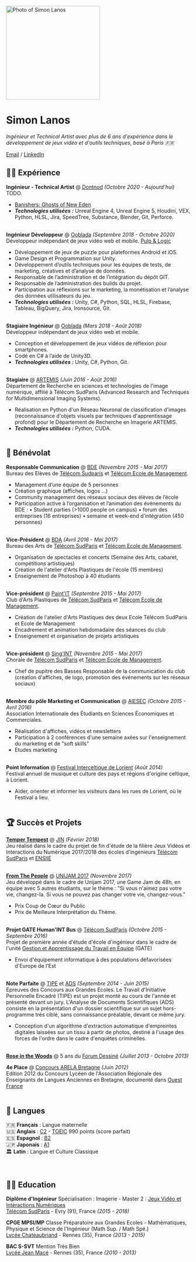 <img src="https://media.licdn.com/dms/image/v2/D4E03AQE1RA4J1XBvkg/profile-displayphoto-shrink_800_800/profile-displayphoto-shrink_800_800/0/1699361965452?e=1735776000&v=beta&t=8OPpZGKyEr-3fdbKaZ-2Ejyk496bMsPF0NvCYj3dep0" alt="Photo of Simon Lanos" style="height: 256px; width:256px;"/><br>
# Simon Lanos

_Ingénieur et Technical Artist avec plus de 6 ans d'expérience dans le développement de jeux vidéo et d'outils techniques, basé à Paris 🇫🇷_ <br>

[Email](mailto:simon.lanoslt@gmail.com) / [LinkedIn](https://www.linkedin.com/in/simonlanos/)

## 👨‍💻 Expérience

**Ingénieur - Technical Artist** @ [Dontnod](https://dont-nod.com/fr/) _(Octobre 2020 - Aujourd'hui)_ <br>
TODO.
  - [Banishers: Ghosts of New Eden](https://store.steampowered.com/app/1493640/Banishers_Ghosts_of_New_Eden/)
  - **_Technologies utilisées :_** Unreal Engine 4, Unreal Engine 5, Houdini, VEX, Python, HLSL, Jira, SpeedTree, Substance, Blender, Git, Perforce.
<br><br>

**Ingénieur Développeur** @ [Ooblada](https://www.ooblada.net/) _(Septembre 2018 - Octobre 2020)_ <br>
Développeur indépendant de jeux vidéo web et mobile. [Pulp & Logic](https://www.facebook.com/food.space.logic/)
  - Développement de jeux de puzzle pour plateformes Android et iOS.
  - Game Design et Programmation sur Unity.
  - Développement d’outils techniques pour les équipes de tests, de marketing, créatives et d’analyse de données.
  - Responsable de l’administration et de l’intégration du dépôt GIT.
  - Responsable de l’administration des builds du projet.
  - Participation aux réflexions sur le marketing, la monétisation et l’analyse des données utilisateurs du jeu.
  - **_Technologies utilisées :_** Unity, C#, Python, SQL, HLSL, Firebase, Tableau, BigQuery, Jira, Ironsource, Git.
<br><br>

**Stagiaire Ingénieur** @ [Ooblada](https://todo.org/) _(Mars 2018 - Août 2018)_ <br>
Développeur indépendant de jeux vidéo web et mobile.
  - Conception et développement de jeux vidéos de réflexion pour smartphones.
  - Codé en C# à l’aide de Unity3D.
  - **_Technologies utilisées :_** Unity, C#, Python, Git.
<br><br>

**Stagiaire** @ [ARTEMIS](https://artemis.telecom-sudparis.eu/) _(Juin 2016 - Août 2016)_ <br>
Département de Recherche en sciences et technologies de l'image numérique, affilié à Télécom SudParis (Advanced Research and Techniques for Multidimensional Imaging Systems).
  - Réalisation en Python d'un Réseau Neuronal de classification d'images (reconnaissance d'objets visuels par techniques d'apprentissage profond) pour le Département de Recherche en Imagerie ARTEMIS.
  - **_Technologies utilisées :_** Python, CUDA.
    <br><br>
  

## 📌 Bénévolat

**Responsable Communication** @ [BDE](https://bde-imtbs-tsp.fr/) _(Novembre 2015 - Mai 2017)_<br>
Bureau des Elèves de [Télécom Sudparis](https://www.telecom-sudparis.eu/) et [Télécom Ecole de Management](https://imt-bs.eu/).
  - Management d’une équipe de 5 personnes
 - Création graphique (affiches, logos ...)
 - Community management des réseaux sociaux des élèves de l’école
 - Participation active à l’organisation et l’animation des événements du BDE :
 • Student parties (>1000 people on campus)
 • forum des entreprises (16 entreprises)
 • semaine et week-end d'intégration (450 personnes)
  <br><br>

**Vice-Président** @ [BDA](https://bda-imtbs-tsp.fr/) _(Avril 2016 - Mai 2017)_ <br>
Bureau des Arts de [Télécom SudParis](https://www.telecom-sudparis.eu/) et [Télécom Ecole de Management](https://imt-bs.eu/).
  - Organisation de spectacles et concerts (Semaine des Arts, cabaret, compétitions artistiques)
- Création de l'atelier d'Arts Plastiques de l'école (15 membres)
- Enseignement de Photoshop à 40 étudiants
  <br><br>

**Vice-président** @ [Paint'IT](https://bda-imtbs-tsp.fr/clubs/paintit) _(Septembre 2015 - Mai 2017)_<br>
Club d'Arts Plastiques de [Télécom SudParis](https://www.telecom-sudparis.eu/) et [Télécom Ecole de Management](https://imt-bs.eu/).
  - Création de l'atelier d'Arts Plastiques des deux Ecole Télécom SudParis et Ecole de Management
- Encadrement et animation hebdomadaire des séances du club
- Enseignement et organisation de projets artistiques
  <br><br>

**Vice-président** @ [Sing'INT](https://bda-imtbs-tsp.fr/clubs/singint) _(Novembre 2015 - Mai 2017)_<br>
Chorale de [Télécom SudParis](https://www.telecom-sudparis.eu/) et [Télécom Ecole de Management](https://imt-bs.eu/).
  - Chef de pupitre des Basses
Responsable de la communication du club (création d'affiches, de logo, promotion des événements sur les réseaux sociaux)
  <br><br>

**Membre du pôle Marketing et Communication** @ [AIESEC](https://aiesec.org/) _(Octobre 2015 - Avril 2016)_<br>
Association Internationale des Étudiants en Sciences Économiques et Commerciales.
  - Réalisation d'affiches, vidéos et newsletters
- Participation à 2 conférences d'une semaine axées sur l'enseignement du marketing et de "soft skills"
- Etudes marketing
  <br><br>

**Point Information** @ [Festival Interceltique de Lorient](https://www.festival-interceltique.bzh/) _(Août 2014)_<br>
Festival annuel de musique et culture des pays et régions d'origine celtique, à Lorient.
  - Aider, orienter et informer les visiteurs dans les rues de Lorient, où le Festival a lieu.
  <br><br>
  
  
## 🏆 Succès et Projets

**[Temper Tempest](https://kalonsall.itch.io/temper-tempest)** @ [JIN](https://jin.telecom-sudparis.eu/) _(Février 2018)_ <br>
Jeu réalisé dans le cadre du projet de fin d'étude de la filière Jeux Vidéos et Interactions du Numérique 2017/2018 des écoles d'ingénieurs [Télécom SudParis](https://www.telecom-sudparis.eu//) et [ENSIIE](https://www.ensiie.fr/)
<br><br>

**[From The People](https://kalonsall.itch.io/from-the-people)** @ [UNIJAM 2017](https://itch.io/jam/unijam2017) _(Novembre 2017)_ <br>
Jeu développé dans le cadre de Unijam 2017, une Game Jam de 48h, en équipe avec 5 autres étudiants, sur le thème : "Si vous n'aimez pas votre vie, changez-la. Si vous ne pouvez pas changer votre vie, changez-vous."
-   Prix Coup de Cœur du Public
-   Prix de Meilleure Interprétation du Thème.
<br><br>

**Projet GATE Human'INT Bus** @ [Télécom SudParis](https://www.telecom-sudparis.eu//) _(Octobre 2015 - Septembre 2016)_ <br>
Projet de première année d'étude d'école d'ingénieur dans le cadre de l'unité [Gestion et Apprentissage du Travail en Equipe](https://gate.wp.telecom-sudparis.eu/) (GATE)
  - Envoi d'équipement informatique à des populations défavorisées d'Europe de l'Est
<br><br>

**Note Parfaite** @ [TIPE](https://fr.wikipedia.org/wiki/Travail_d%27initiative_personnelle_encadr%C3%A9) et [ADS](https://fr.wikipedia.org/wiki/Travail_d%27initiative_personnelle_encadr%C3%A9#L'ADS_(Analyse_de_documents_scientifiques)_(Partie_D)) _(Septembre 2014 - Juin 2015)_ <br>
Epreuves des Concours aux Grandes Ecoles. Le Travail d'Initiative Personnelle Encadré (TIPE) est un projet monté au cours de l'année et présenté devant un jury. L'Analyse de Documents Scientifiques (ADS) consiste en la présentation d'un dossier scientifique sur un sujet hors-programme très ciblé, sans connaissance préalable, devant ce même jury.
  - Conception d'un algorithme d'extraction automatique d'empreintes digitales laissées sur un tissu à partir de photos, destiné à l'usage des forces de l'ordre dans le cadre d'enquêtes criminelles.
<br><br>

**[Rose in the Woods](https://www.forum-dessine.fr/projets/rose-in-the-woods)** @ 5 ans du [Forum Dessiné](https://www.forum-dessine.fr/) _(Juillet 2013 - Octobre 2013)_

**4e Place** @ [Concours ARELA Bretagne](http://www.arelabretagne.levillage.org/) _(Juin 2012)_ <br>
Edition 2012 du Concours Lycéen de l'Association Régionale des Enseignants de Langues Anciennes en Bretagne, documenté dans [Ouest France](https://www.ouest-france.fr/bretagne/rennes-35000/lycee-jean-mace-deux-latinistes-recompenses-1356890)
<br><br>

## 💬 Langues

🇫🇷 **Français** : Langue maternelle <br>
🇺🇸 **Anglais** : [C2](https://en.wikipedia.org/wiki/Common_European_Framework_of_Reference_for_Languages#:~:text=and%20cohesive%20devices.-,C2,-Mastery) - [TOEIC](https://www.etsglobal.org/fr/en/programme/toeic-tests) 990 points (score parfait) <br>
🇪🇸 **Espagnol** : [B2](https://en.wikipedia.org/wiki/Common_European_Framework_of_Reference_for_Languages#:~:text=opinions%20and%20plans.-,B2,-Vantage) <br>
🇯🇵 **Japonais** : [A1](https://en.wikipedia.org/wiki/Common_European_Framework_of_Reference_for_Languages#:~:text=A%0ABasic%20user-,A1,-Breakthrough) <br>
🏛️ **Latin** : Langue et Culture Classique <br>
<br><br>

## 👨‍🎓 Education

**Diplôme d'Ingénieur** Spécialisation : Imagerie - Master 2 : [Jeux Vidéo et Intéractions Numériques](https://jin.telecom-sudparis.eu/)<br>
[Télécom SudParis](https://www.telecom-sudparis.eu//) - Evry (91), France _(2015 - 2018)_ <br>

**CPGE MPSI/MP** Classe Préparatoire aux Grandes Ecoles - Mathématiques, Physique et Science de l'Ingénieur (Math Sup. / Math Spé.)<br>
[Lycée Chateaubriand](https://www.lycee-chateaubriand.fr/les-cpge/presentation/) - Rennes (35), France _(2013 - 2015)_

**BAC S-SVT** Mention Très Bien<br>
[Lycée Jean Macé](https://www.lycee-jeanmace-rennes.ac-rennes.fr/) - Rennes (35), France _(2010 - 2013)_
